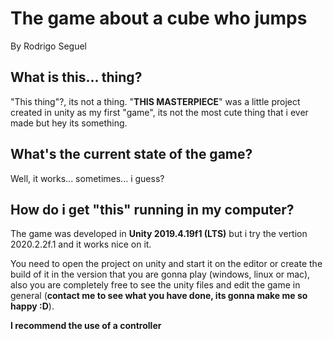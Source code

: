 # The game about a cube who jumps

By Rodrigo Seguel

## What is this... thing?

"This thing"?, its not a thing. "**THIS MASTERPIECE**" was a little project created in unity as my first "game", its not the most cute thing that i ever made but hey its something.

## What's the current state of the game?

Well, it works... sometimes... i guess?

## How do i get "this" running in my computer?

The game was developed in **Unity 2019.4.19f1 (LTS)** but i try the vertion 2020.2.2f.1 and it works nice on it.

You need to open the project on unity and start it on the editor or create the build of it in the version that you are gonna play (windows, linux or mac), also you are completely free to see the unity files and edit the game in general (**contact me to see what you have done, its gonna make me so happy :D**).

**I recommend the use of a controller**
